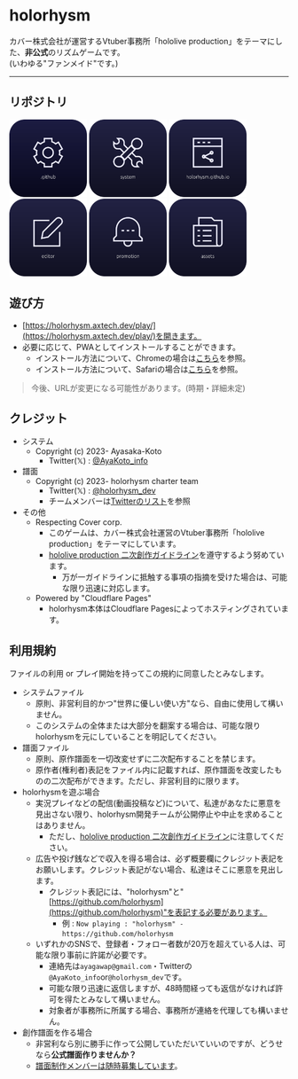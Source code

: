 # holorhysm

カバー株式会社が運営するVtuber事務所「hololive production」をテーマにした、**非公式**のリズムゲームです。  
(いわゆる"ファンメイド"です。)

---

## リポジトリ

<a href="https://github.com/holorhysm/.github"><img src="./../assets/repo-thumbnail/.github.png" width="140px"></a>
<a href="https://github.com/holorhysm/system"><img src="./../assets/repo-thumbnail/system.png" width="140px"></a>
<a href="https://github.com/holorhysm/holorhysm.github.io"><img src="./../assets/repo-thumbnail/github.io.png" width="140px"></a>
<a href="https://github.com/holorhysm/editor"><img src="./../assets/repo-thumbnail/editor.png" width="140px"></a>
<a href="https://github.com/holorhysm/promotion"><img src="./../assets/repo-thumbnail/promotion.png" width="140px"></a>
<a href="https://github.com/holorhysm/assets"><img src="./../assets/repo-thumbnail/assets.png" width="140px"></a>

## 遊び方

- [https://holorhysm.axtech.dev/play/](https://holorhysm.axtech.dev/play/)を開きます。
- 必要に応じて、PWAとしてインストールすることができます。
    - インストール方法について、Chromeの場合は[こちら](https://support.google.com/chrome/answer/9658361)を参照。
    - インストール方法について、Safariの場合は[こちら](https://support.apple.com/ja-jp/guide/iphone/iph42ab2f3a7/ios#iph4f9a47bbc)を参照。

> 今後、URLが変更になる可能性があります。(時期・詳細未定)

## クレジット

- システム
    - Copyright (c) 2023- Ayasaka-Koto
        - Twitter(𝕏) : [@AyaKoto_info](https://twitter.com/AyaKoto_info)
- 譜面
    - Copyright (c) 2023- holorhysm charter team
        - Twitter(𝕏) : [@holorhysm_dev](https://twitter.com/holorhysm_dev)
        - チームメンバーは[Twitterのリスト](https://twitter.com/i/lists/1696356193327804694)を参照
- その他
    - Respecting Cover corp.
        - このゲームは、カバー株式会社運営のVtuber事務所「hololive production」をテーマにしています。
        - [hololive production 二次創作ガイドライン](https://hololivepro.com/terms/)を遵守するよう努めています。
            - 万が一ガイドラインに抵触する事項の指摘を受けた場合は、可能な限り迅速に対応します。
    - Powered by "Cloudflare Pages"
        - holorhysm本体はCloudflare Pagesによってホスティングされています。

## 利用規約

ファイルの利用 or プレイ開始を持ってこの規約に同意したとみなします。

- システムファイル
    - 原則、非営利目的かつ"世界に優しい使い方"なら、自由に使用して構いません。
    - このシステムの全体または大部分を翻案する場合は、可能な限りholorhysmを元にしていることを明記してください。
- 譜面ファイル
    - 原則、原作譜面を一切改変せずに二次配布することを禁じます。
    - 原作者(権利者)表記をファイル内に記載すれば、原作譜面を改変したものの二次配布ができます。ただし、非営利目的に限ります。
- holorhysmを遊ぶ場合
    - 実況プレイなどの配信(動画投稿など)について、私達があなたに悪意を見出さない限り、holorhysm開発チームが公開停止や中止を求めることはありません。
        - ただし、[hololive production 二次創作ガイドライン](https://hololivepro.com/terms/)に注意してください。
    - 広告や投げ銭などで収入を得る場合は、必ず概要欄にクレジット表記をお願いします。クレジット表記がない場合、私達はそこに悪意を見出します。
        - クレジット表記には、"holorhysm"と"[https://github.com/holorhysm](https://github.com/holorhysm)"を表記する必要があります。
            - 例 : `Now playing : "holorhysm" - https://github.com/holorhysm`
    - いずれかのSNSで、登録者・フォロー者数が20万を超えている人は、可能な限り事前に許諾が必要です。
        - 連絡先は`ayagawap@gmail.com`・Twitterの`@AyaKoto_info`or`@holorhysm_dev`です。
        - 可能な限り迅速に返信しますが、48時間経っても返信がなければ許可を得たとみなして構いません。
        - 対象者が事務所に所属する場合、事務所が連絡を代理しても構いません。
- 創作譜面を作る場合
    - 非営利なら別に勝手に作って公開していただいていいのですが、どうせなら**公式譜面作りませんか？**
    - [譜面制作メンバーは随時募集しています](https://note.com/axt_ayakoto/n/ne5fe9a5cc93d)。
